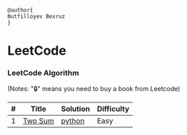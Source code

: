 
```
@author{
Nutfilloyev Bexruz
}
```

LeetCode
========

### LeetCode Algorithm

(Notes: "🔒" means you need to buy a book from Leetcode)


| # | Title | Solution   | Difficulty |
|---| ----- |------------| ---------- |
|1|[Two Sum](https://leetcode.com/problems/two-sum/)| [python](Algorithms/python/Two_Sum.py) |Easy|